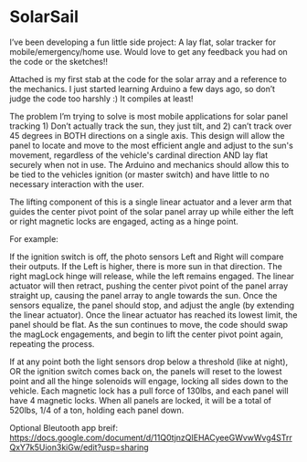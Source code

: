 # SolarSail

I’ve been developing a fun little side project: A lay flat, solar tracker for mobile/emergency/home use. Would love to get any feedback you had on the code or the sketches!!

Attached is my first stab at the code for the solar array and a reference to the mechanics. I just started learning Arduino a few days ago, so don’t judge the code too harshly :) It compiles at least!

The problem I’m trying to solve is most mobile applications for solar panel tracking 1) Don’t actually track the sun, they just tilt, and 2) can’t track over 45 degrees in BOTH directions on a single axis. This design will allow the panel to locate and move to the most efficient angle and adjust to the sun's movement, regardless of the vehicle's cardinal direction AND lay flat securely when not in use. The Arduino and mechanics should allow this to be tied to the vehicles ignition (or master switch) and have little to no necessary interaction with the user.

The lifting component of this is a single linear actuator and a lever arm that guides the center pivot point of the solar panel array up while either the left or right magnetic locks are engaged, acting as a hinge point. 

For example:

If the ignition switch is off, the photo sensors Left and Right will compare their outputs. If the Left is higher, there is more sun in that direction. The right magLock hinge will release, while the left remains engaged. The linear actuator will then retract, pushing the center pivot point of the panel array straight up, causing the panel array to angle towards the sun. Once the sensors equalize, the panel should stop, and adjust the angle (by extending the linear actuator). Once the linear actuator has reached its lowest limit, the panel should be flat. As the sun continues to move, the code should swap the magLock engagements, and begin to lift the center pivot point again, repeating the process.

If at any point both the light sensors drop below a threshold (like at night), OR the ignition switch comes back on, the panels will reset to the lowest point and all the hinge solenoids will engage, locking all sides down to the vehicle. Each magnetic lock has a pull force of 130lbs, and each panel will have 4 magnetic locks. When all panels are locked, it will be a total of 520lbs, 1/4 of a ton, holding each panel down.

Optional Bleutooth app breif: https://docs.google.com/document/d/11Q0tjnzQIEHACyeeGWvwWvg4STrrQxY7k5Uion3kiGw/edit?usp=sharing

